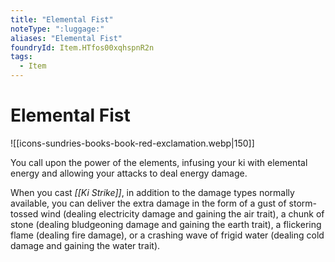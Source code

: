 ```yaml
---
title: "Elemental Fist"
noteType: ":luggage:"
aliases: "Elemental Fist"
foundryId: Item.HTfos00xqhspnR2n
tags:
  - Item
---
```


# Elemental Fist
![[icons-sundries-books-book-red-exclamation.webp|150]]

You call upon the power of the elements, infusing your ki with elemental energy and allowing your attacks to deal energy damage.

When you cast _[[Ki Strike]]_, in addition to the damage types normally available, you can deliver the extra damage in the form of a gust of storm-tossed wind (dealing electricity damage and gaining the air trait), a chunk of stone (dealing bludgeoning damage and gaining the earth trait), a flickering flame (dealing fire damage), or a crashing wave of frigid water (dealing cold damage and gaining the water trait).
